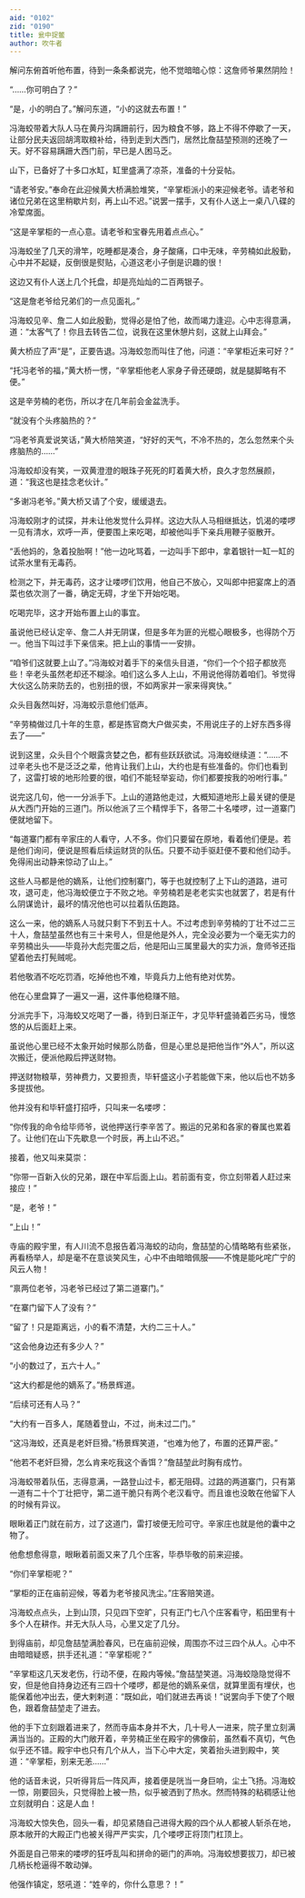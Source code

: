 ```yaml
---
aid: "0102"
zid: "0190"
title: 瓮中捉鳖
author: 吹牛者
---
```


解问东俯首听他布置，待到一条条都说完，他不觉暗暗心惊：这詹师爷果然阴险！

“……你可明白了？”

“是，小的明白了。”解问东道，“小的这就去布置！”

冯海蛟带着大队人马在黄丹沟蹒跚前行，因为粮食不够，路上不得不停歇了一天，让部分民夫返回胡湾取粮补给，待到走到大西门，居然比詹喆堃预测的还晚了一天。好不容易蹒跚大西门前，早已是人困马乏。

山下，已备好了十多口水缸，缸里盛满了凉茶，准备的十分妥帖。

“请老爷安。”奉命在此迎候黄大桥满脸堆笑，“辛掌柜派小的来迎候老爷。请老爷和诸位兄弟在这里稍歇片刻，再上山不迟。”说罢一摆手，又有仆人送上一桌八八碟的冷荤席面。

“这是辛掌柜的一点心意。请老爷和宝眷先用着点点心。”

冯海蛟坐了几天的滑竿，吃睡都是凑合，身子酸痛，口中无味，辛劳楠如此殷勤，心中并不起疑，反倒很是熨贴，心道这老小子倒是识趣的很！

这边又有仆人送上几个托盘，却是亮灿灿的二百两银子。

“这是詹老爷给兄弟们的一点见面礼。”

冯海蛟见辛、詹二人如此殷勤，觉得必是怕了他，故而竭力逢迎。心中志得意满，道：“太客气了！你且去转告二位，说我在这里休憩片刻，这就上山拜会。”

黄大桥应了声“是”，正要告退。冯海蛟忽而叫住了他，问道：“辛掌柜近来可好？”

“托冯老爷的福，”黄大桥一愣，“辛掌柜他老人家身子骨还硬朗，就是腿脚略有不便。”

这是辛劳楠的老伤，所以才在几年前会金盆洗手。

“就没有个头疼脑热的？”

“冯老爷真爱说笑话，”黄大桥陪笑道，“好好的天气，不冷不热的，怎么忽然来个头疼脑热的……”

冯海蛟却没有笑，一双黄澄澄的眼珠子死死的盯着黄大桥，良久才忽然展颜，道：“我这也是挂念老伙计。”

“多谢冯老爷。”黄大桥又请了个安，缓缓退去。

冯海蛟刚才的试探，并未让他发觉什么异样。这边大队人马相继抵达，饥渴的喽啰一见有清水，欢呼一声，便要围上来吃喝，却被他叫手下亲兵用鞭子驱散开。

“丢他妈的，急着投胎啊！”他一边叱骂着，一边叫手下郎中，拿着银针一缸一缸的试茶水里有无毒药。

检测之下，并无毒药，这才让喽啰们饮用，他自己不放心，又叫郎中把宴席上的酒菜也依次测了一番，确定无碍，才坐下开始吃喝。

吃喝完毕，这才开始布置上山的事宜。

虽说他已经认定辛、詹二人并无阴谋，但是多年为匪的光棍心眼极多，也得防个万一。他当下叫过手下亲信来。把上山的事情一一安排。

“咱爷们这就要上山了。”冯海蛟对着手下的亲信头目道，“你们一个个招子都放亮些！辛老头虽然老却还不糊涂。咱们这么多人上山，不用说他得防着咱们。爷觉得大伙这么防来防去的，也别扭的很，不如两家并一家来得爽快。”

众头目轰然叫好，冯海蛟示意他们低声。

“辛劳楠做过几十年的生意，都是拣官商大户做买卖，不用说庄子的上好东西多得去了――”

说到这里，众头目个个眼露贪婪之色，都有些跃跃欲试。冯海蛟继续道：“……不过辛老头也不是泛泛之辈，他肯让我们上山，大约也是有些准备的。你们也看到了，这雷打坡的地形险要的很，咱们不能轻举妄动，你们都要按我的吩咐行事。”

说完这几句，他一一分派手下。上山的道路他走过，大概知道地形上最关键的便是从大西门开始的三道门。所以他派了三个精悍手下，各带二十名喽啰，过一道寨门便就地留下。

“每道寨门都有辛家庄的人看守，人不多。你们只要留在原地，看着他们便是。若是他们询问，便说是照看后续运财货的队伍。只要不动手驱赶便不要和他们动手。免得闹出动静来惊动了山上。”

这些人马都是他的嫡系，让他们控制寨门，等于也就控制了上下山的道路，进可攻，退可走，他冯海蛟便立于不败之地。辛劳楠若是老老实实也就罢了，若是有什么阴谋诡计，最坏的情况他也可以拉着队伍跑路。

这么一来，他的嫡系人马就只剩下不到五十人。不过考虑到![]()辛劳楠的丁壮不过二三十人，詹喆堃虽然也有三十来号人，但是他是外人，完全没必要为一个毫无实力的辛劳楠出头――毕竟孙大彪完蛋之后，他是阳山三属里最大的实力派，詹师爷还指望着他去打髡贼呢。

若他敬酒不吃吃罚酒，吃掉他也不难，毕竟兵力上他有绝对优势。

他在心里盘算了一遍又一遍，这件事他稳赚不赔。

分派完手下，冯海蛟又吃喝了一番，待到日渐正午，才见毕轩盛骑着匹劣马，慢悠悠的从后面赶上来。

虽说他心里已经不太象开始时候那么防备，但是心里总是把他当作“外人”，所以这次搬迁，便派他殿后押送财物。

押送财物粮草，劳神费力，又要担责，毕轩盛这小子若能做下来，他以后也不妨多多提拔他。

他并没有和毕轩盛打招呼，只叫来一名喽啰：

“你传我的命令给毕师爷，说他押送行李辛苦了。搬运的兄弟和各家的眷属也累着了。让他们在山下先歇息一个时辰，再上山不迟。”

接着，他又叫来莫崇：

“你带一百新入伙的兄弟，跟在中军后面上山。若前面有变，你立刻带着人赶过来接应！”

“是，老爷！”

“上山！”

寺庙的殿宇里，有人川流不息报告着冯海蛟的动向，詹喆堃的心情略略有些紧张，再看杨举人，却是毫不在意谈笑风生，心中不由暗暗佩服――不愧是能叱咤广宁的风云人物！

“禀两位老爷，冯老爷已经过了第二道寨门。”

“在寨门留下人了没有？”

“留了！只是距离远，小的看不清楚，大约二三十人。”

“这会他身边还有多少人？”

“小的数过了，五六十人。”

“这大约都是他的嫡系了。”杨景辉道。

“后续可还有人马？”

“大约有一百多人，尾随着登山，不过，尚未过二门。”

“这冯海蛟，还真是老奸巨猾。”杨景辉笑道，“也难为他了，布置的还算严密。”

“他若不老奸巨猾，怎么肯来吃我这个香饵？”詹喆堃此时胸有成竹。

冯海蛟带着队伍，志得意满，一路登山过卡，都无阻碍。过路的两道寨门，只有第一道有二十个丁壮把守，第二道干脆只有两个老汉看守。而且谁也没敢在他留下人的时候有异议。

眼瞅着正门就在前方，过了这道门，雷打坡便无险可守。辛家庄也就是他的囊中之物了。

他愈想愈得意，眼瞅着前面又来了几个庄客，毕恭毕敬的前来迎接。

“你们辛掌柜呢？”

“掌柜的正在庙前迎候，等着为老爷接风洗尘。”庄客赔笑道。

冯海蛟点点头，上到山顶，只见四下空旷，只有正门七八个庄客看守，稻田里有十多个人在耕作。并无大队人马，心里又定了几分。

到得庙前，却见詹喆堃满脸春风，已在庙前迎候，周围亦不过三四个从人。心中不由暗暗疑惑，拱手还礼道：“辛掌柜呢？”

“辛掌柜这几天发老伤，行动不便，在殿内等候。”詹喆堃笑道。冯海蛟隐隐觉得不安，但是他自持身边还有三四十个喽啰，都是他的嫡系亲信，就算里面有埋伏，也能保着他冲出去，便大剌剌道：“既如此，咱们就进去再谈！”说罢向手下使了个眼色，跟着詹喆堃走了进去。

他的手下立刻跟着进来了，然而寺庙本身并不大，几十号人一进来，院子里立刻满满当当的。正殿的大门敞开着，辛劳楠正坐在殿宇的佛像前，虽然看不真切，气色似乎还不错。殿宇中也只有几个从人，当下心中大定，笑着抬头进到殿中，笑道：“辛掌柜，别来无恙……”

他的话音未说，只听得背后一阵风声，接着便是咣当一身巨响，尘土飞扬。冯海蛟一惊，刚要回头，只觉得脸上被一热，似乎被洒到了热水。然而特殊的粘稠感让他立刻就明白：这是人血！

冯海蛟大惊失色，回头一看，却见紧随自己进得大殿的四个从人都被人斩杀在地，原本敞开的大殿正门也被关得严严实实，几个喽啰正将顶门杠顶上。

外面是自己带来的喽啰的狂呼乱叫和拼命的砸门的声响。冯海蛟想要拔刀，却已被几柄长枪逼得不敢动弹。

他强作镇定，怒吼道：“姓辛的，你什么意思？！”
